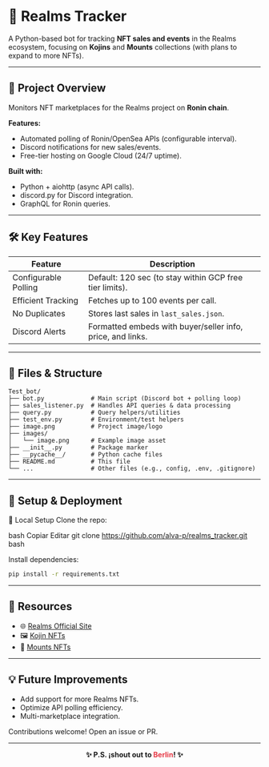 # 🐉 Realms Tracker

A Python-based bot for tracking **NFT sales and events** in the Realms ecosystem, focusing on **Kojins** and **Mounts** collections (with plans to expand to more NFTs).

---

## 📌 Project Overview

Monitors NFT marketplaces for the Realms project on **Ronin chain**.

**Features:**
- Automated polling of Ronin/OpenSea APIs (configurable interval).
- Discord notifications for new sales/events.
- Free-tier hosting on Google Cloud (24/7 uptime).

**Built with:**
- Python + aiohttp (async API calls).
- discord.py for Discord integration.
- GraphQL for Ronin queries.

---

## 🛠️ Key Features

| Feature              | Description                                                                 |
|----------------------|-----------------------------------------------------------------------------|
| Configurable Polling | Default: 120 sec (to stay within GCP free tier limits).                     |
| Efficient Tracking   | Fetches up to 100 events per call.                                          |
| No Duplicates        | Stores last sales in `last_sales.json`.                                     |
| Discord Alerts       | Formatted embeds with buyer/seller info, price, and links.                  |

---

## 📂 Files & Structure

```
Test_bot/
├── bot.py             # Main script (Discord bot + polling loop)
├── sales_listener.py  # Handles API queries & data processing
├── query.py           # Query helpers/utilities
├── test_env.py        # Environment/test helpers
├── image.png          # Project image/logo
├── images/
│   └── image.png      # Example image asset
├── __init__.py        # Package marker
├── __pycache__/       # Python cache files
├── README.md          # This file
└── ...                # Other files (e.g., config, .env, .gitignore)
```

---

## 🚀 Setup & Deployment
🔧 Local Setup
Clone the repo:

bash
Copiar
Editar
git clone https://github.com/alva-p/realms_tracker.git
bash

Install dependencies:

```bash
pip install -r requirements.txt
```

---


## 🔗 Resources

- 🌐 [Realms Official Site](https://roninrealms.com/)
- 🖼️ [Kojin NFTs](https://marketplace.skymavis.com/collections/kojin)
- 🐴 [Mounts NFTs](https://marketplace.roninchain.com/collections/realmsmounts)

---

## 💡 Future Improvements

- Add support for more Realms NFTs.
- Optimize API polling efficiency.
- Multi-marketplace integration.

Contributions welcome! Open an issue or PR.

---

<div align="center">
	<strong>✨ P.S. ¡shout out to <span style="color:#e63946;">Berlin</span>! ✨</strong>
</div>